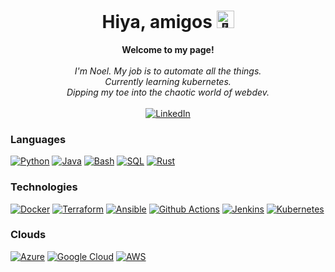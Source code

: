 <h1 align="center">Hiya, amigos <img src="https://github.com/wervlad/wervlad/assets/24524555/766d336d-b87d-44ba-807c-c51de2bc6b4d" width="28px" alt="👋"></h1>

<p align="center">
    <b>Welcome to my page!</b><br><br>
    <i>
        I'm Noel. My job is to automate all the things. <br>
        Currently learning kubernetes.<br>
        Dipping my toe into the chaotic world of webdev.<br>
    </i><br>
    <a href="https://www.linkedin.com/in/noelxl">
        <img src="https://img.shields.io/badge/LinkedIn-blue?style=flat-square&logo=linkedin" alt="LinkedIn">
    </a>
    
### Languages
[![Python](https://img.shields.io/badge/Python-14354C?style=for-the-badge&logo=python&logoColor=white)](https://github.com/noelxp)
[![Java](https://img.shields.io/badge/Java-ED8B00?style=for-the-badge&logo=openjdk&logoColor=white)](https://github.com/noelxp)
[![Bash](https://img.shields.io/badge/Shell_Script-121011?style=for-the-badge&logo=gnu-bash&logoColor=white)](https://github.com/noelxp)
[![SQL](https://img.shields.io/badge/sql-black?style=for-the-badge&logo=mysql)](https://github.com/noelxp)
[![Rust](https://img.shields.io/badge/rust-black?style=for-the-badge&logo=rust)](https://github.com/noelxp)
  
### Technologies
[![Docker](https://img.shields.io/badge/docker-black?style=for-the-badge&logo=docker)](https://hub.docker.com/u/noelxp)
[![Terraform](https://img.shields.io/badge/terraform-%235835CC.svg?style=for-the-badge&logo=terraform&logoColor=white)](https://hub.docker.com/u/noelxp)
[![Ansible](https://img.shields.io/badge/ansible-%231A1918.svg?style=for-the-badge&logo=ansible&logoColor=white)](https://hub.docker.com/u/noelxp)
[![Github Actions](https://img.shields.io/badge/GitHub_Actions-2088FF?style=for-the-badge&logo=github-actions&logoColor=white)](https://hub.docker.com/u/noelxp)
[![Jenkins](https://img.shields.io/badge/Jenkins-D24939?style=for-the-badge&logo=Jenkins&logoColor=white)](https://hub.docker.com/u/noelxp)
[![Kubernetes](https://img.shields.io/badge/kubernetes-%23326ce5.svg?style=for-the-badge&logo=kubernetes&logoColor=white)](https://hub.docker.com/u/noelxp)

### Clouds
[![Azure](https://img.shields.io/badge/microsoft%20azure-0089D6?style=for-the-badge&logo=microsoft-azure&logoColor=white)](https://hub.docker.com/u/noelxp)
[![Google Cloud](https://img.shields.io/badge/Google_Cloud-4285F4?style=for-the-badge&logo=google-cloud&logoColor=white)](https://hub.docker.com/u/noelxp)
[![AWS](https://img.shields.io/badge/Amazon_AWS-FF9900?style=for-the-badge&logo=amazonaws&logoColor=white)](https://hub.docker.com/u/noelxp)
